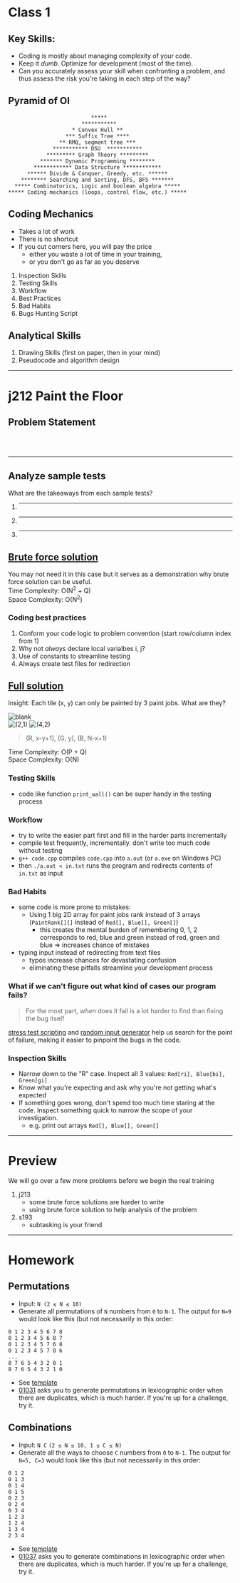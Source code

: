 # Class 1
## Key Skills:
- Coding is mostly about managing complexity of your code.
- Keep it *dumb*. Optimize for development (most of the time). 
- Can you accurately assess your skill when confronting a problem, and thus assess the risk you're taking in each step of the way?
 
## Pyramid of OI
```
                          *****
                       ***********
                    * Convex Hull **
                  *** Suffix Tree ****
                ** RMQ, segment tree ***
              *********** DSU  ***********
            ********* Graph Theory *********
          ******* Dynamic Programming ********
        ************ Data Structure ************
      ****** Divide & Conquer, Greedy, etc. ******
    ******** Searching and Sorting, DFS, BFS *******
  ***** Combinatorics, Logic and boolean algebra *****
***** Coding mechanics (loops, control flow, etc.) *****
```

## Coding Mechanics
- Takes a lot of work
- There is no shortcut
- If you cut corners here, you will pay the price
  - either you waste a lot of time in your training,
  - or you don't go as far as you deserve

1. Inspection Skills
2. Testing Skills
3. Workflow
4. Best Practices
5. Bad Habits
6. Bugs Hunting Script


## Analytical Skills
1. Drawing Skills (first on paper, then in your mind)
2. Pseudocode and algorithm design

---

# j212 Paint the Floor
## Problem Statement
<br>
<br>

__________________________

## Analyze sample tests
What are the takeaways from each sample tests?
1. __________________________
2. __________________________
3. __________________________

## [Brute force solution](https://github.com/miyagi-sensei/j212/blob/main/brute.cpp)
You may not need it in this case but it serves as a demonstration why brute force solution can be useful.<br>
Time Complexity: O(N<sup>2</sup> + Q)<br>
Space Complexity: O(N<sup>2</sup>)

### Coding best practices
1. Conform your code logic to problem convention (start row/column index from 1)
2. Why not *always* declare local varialbes i, j?
3. Use of constants to streamline testing
4. Always create test files for redirection

## [Full solution](https://github.com/miyagi-sensei/j212/blob/main/v1.cpp)
Insight: Each tile (x, y) can only be painted by 3 paint jobs. What are they?

![blank](demo.png)<br>
![(2,1)](demo2_1.jpg)
![(4,2)](demo4_2.jpg)
> (R, x-y+1), (G, y), (B, N-x+1)

Time Complexity: O(P + Q)<br>
Space Complexity: O(N)

### Testing Skills
- code like function `print_wall()` can be super handy in the testing process

### Workflow
- try to write the easier part first and fill in the harder parts incrementally
- compile test frequently, incrementally. don't write too much code without testing
- `g++ code.cpp` compiles `code.cpp` into `a.out` (or `a.exe` on Windows PC)
- then `./a.out < in.txt` runs the program and redirects contents of `in.txt` as input

### Bad Habits
- some code is more prone to mistakes:
   - Using 1 big 2D array for paint jobs rank instead of 3 arrays (`PaintRank[][]` instead of `Red[], Blue[], Green[]`)
     - this creates the mental burden of remembering 0, 1, 2 corresponds to red, blue and green instead of red, green and blue => increases chance of mistakes
- typing input instead of redirecting from text files
   - typos increase chances for devastating confusion
   - eliminating these pitfalls streamline your development process

### What if we can't figure out what kind of cases our program fails?
> For the most part, *when* does it fail is a lot harder to find than fixing the bug itself

[stress test scripting](https://github.com/miyagi-sensei/j212/blob/main/stress.sh) and [random input generator](https://github.com/miyagi-sensei/j212/blob/main/gen.py) help us search for the point of failure, making it easier to pinpoint the bugs in the code.

### Inspection Skills
- Narrow down to the "R" case. Inspect all 3 values: `Red[ri], Blue[bi], Green[gi]`
- Know what you're expecting and ask why you're not getting what's expected
- If something goes wrong, don't spend too much time staring at the code. Inspect something quick to narrow the scope of your investigation.
  - e.g. print out arrays `Red[], Blue[], Green[]`

---

# Preview
We will go over a few more problems before we begin the real training
1. j213 
   - some brute force solutions are harder to write
   - using brute force solution to help analysis of the problem
2. s193
   - subtasking is your friend

---

# Homework
## Permutations
- Input: `N (2 ≤ N ≤ 10)`
- Generate all permutations of `N` numbers from `0` to `N-1`. The output for `N=9` would look like this (but not necessarily in this order:
```
0 1 2 3 4 5 6 7 8
0 1 2 3 4 5 6 8 7
0 1 2 3 4 5 7 6 8
0 1 2 3 4 5 7 8 6
...
8 7 6 5 4 3 2 0 1
8 7 6 5 4 3 2 1 0
```
- See [template](https://replit.com/@haye/dgs#permutations.cpp)
- [01031](https://judge.hkoi.org/task/01031) asks you to generate permutations in lexicographic order when there are duplicates, which is much harder. If you're up for a challenge, try it.

## Combinations
- Input: `N C` `(2 ≤ N ≤ 10, 1 ≤ C ≤ N)`
- Generate all the ways to choose `C` numbers from `0` to `N-1`. The output for `N=5, C=3` would look like this (but not necessarily in this order:
```
0 1 2
0 1 3
0 1 4
0 1 5
0 2 3
0 2 4
0 3 4
1 2 3
1 2 4
1 3 4
2 3 4
```
- See [template](https://replit.com/@haye/dgs#combinations.cpp)
- [01037](https://judge.hkoi.org/task/01037) asks you to generate combinations in lexicographic order when there are duplicates, which is much harder. If you're up for a challenge, try it.

